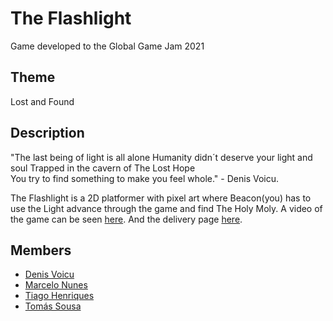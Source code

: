 # The Flashlight
Game developed to the Global Game Jam 2021

## Theme

Lost and Found

## Description

"The last being of light is all alone Humanity didn´t deserve your light and soul Trapped in the cavern of The Lost Hope\
You try to find something to make you feel whole." - Denis Voicu.

The Flashlight is a 2D platformer with pixel art where Beacon(you) has to use the Light advance through the game and find The Holy Moly. A video of the game can be seen [here](https://youtu.be/yjudWNQ_lb8). And the delivery page [here](https://globalgamejam.org/2021/games/flashlight-3).

## Members

* [Denis Voicu](https://github.com/Smeurfy)
* [Marcelo Nunes](https://github.com/marcelojcn)
* [Tiago Henriques](https://github.com/Toscan0)
* [Tomás Sousa](https://github.com/BifeBala)
